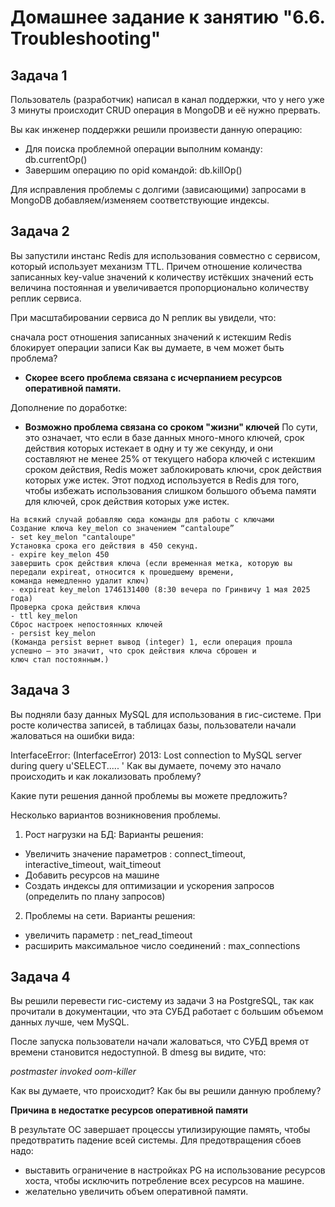 # Домашнее задание к занятию "6.6. Troubleshooting"

## Задача 1

Пользователь (разработчик) написал в канал поддержки, что у него уже 3 минуты происходит CRUD операция в MongoDB и её нужно прервать.

Вы как инженер поддержки решили произвести данную операцию:

- Для поиска проблемной операции выполним команду: db.currentOp()
- Завершим операцию по opid командой: db.killOp()

Для исправления проблемы с долгими (зависающими) запросами в MongoDB добавляем/изменяем соответствующие индексы.

## Задача 2

Вы запустили инстанс Redis для использования совместно с сервисом, который использует механизм TTL. Причем отношение количества записанных key-value значений к количеству истёкших значений есть величина постоянная и увеличивается пропорционально количеству реплик сервиса.

При масштабировании сервиса до N реплик вы увидели, что:

сначала рост отношения записанных значений к истекшим
Redis блокирует операции записи
Как вы думаете, в чем может быть проблема?

- **Скорее всего проблема связана с исчерпанием ресурсов оперативной памяти.**

Дополнение по доработке:

- **Возможно проблема связана со сроком "жизни" ключей**
По сути, это означает, что если в базе данных много-много ключей, срок действия которых истекает в одну и ту же секунду,
и они составляют не менее 25% от текущего набора ключей с истекшим сроком действия, Redis может заблокировать ключи, 
срок действия которых уже истек.
Этот подход используется в Redis для того, чтобы избежать использования слишком большого объема памяти для ключей, 
срок действия которых уже истек.

```
На всякий случай добавляю сюда команды для работы с ключами
Создание ключа key_melon со значением “cantaloupe”
- set key_melon "cantaloupe"
Установка срока его действия в 450 секунд.
- expire key_melon 450
завершить срок действия ключа (если временная метка, которую вы передали expireat, относится к прошедшему времени, 
команда немедленно удалит ключ)
- expireat key_melon 1746131400 (8:30 вечера по Гринвичу 1 мая 2025 года)
Проверка срока действия ключа
- ttl key_melon
Сброс настроек непостоянных ключей
- persist key_melon
(Команда persist вернет вывод (integer) 1, если операция прошла успешно – это значит, что срок действия ключа сброшен и 
ключ стал постоянным.)
```

## Задача 3
Вы подняли базу данных MySQL для использования в гис-системе. При росте количества записей, в таблицах базы, пользователи начали жаловаться на ошибки вида:

InterfaceError: (InterfaceError) 2013: Lost connection to MySQL server during query u'SELECT..... '
Как вы думаете, почему это начало происходить и как локализовать проблему?

Какие пути решения данной проблемы вы можете предложить?

Несколько вариантов возникновения проблемы.
1. Рост нагрузки на БД:
Варианты решения:
- Увеличить значение параметров : connect_timeout, interactive_timeout, wait_timeout
- Добавить ресурсов на машине
- Создать индексы для оптимизации  и ускорения запросов (определить по плану запросов)

2. Проблемы на сети.
Варианты решения:
- увеличить параметр : net_read_timeout 
- расширить максимальное число соединений : max_connections

## Задача 4
Вы решили перевести гис-систему из задачи 3 на PostgreSQL, так как прочитали в документации, что эта СУБД работает с большим объемом данных лучше, чем MySQL.

После запуска пользователи начали жаловаться, что СУБД время от времени становится недоступной. В dmesg вы видите, что:

*postmaster invoked oom-killer*

Как вы думаете, что происходит?
Как бы вы решили данную проблему?

**Причина в недостатке ресурсов оперативной памяти**

В результате ОС завершает процессы утилизирующие память, чтобы предотвратить падение всей системы.
Для предотвращения сбоев надо:
- выставить ограничение в настройках PG на использование ресурсов хоста, чтобы исключить потребление всех ресурсов на машине.
- желательно увеличить объем оперативной памяти.
